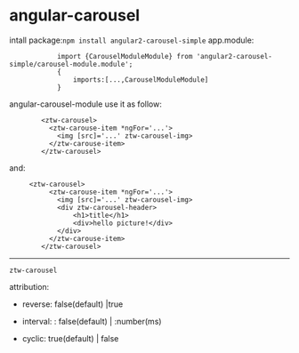 # angular-carousel

intall package:`npm install angular2-carousel-simple`
app.module:
            
                import {CarouselModuleModule} from 'angular2-carousel-simple/carousel-module.module';
                {
                    imports:[...,CarouselModuleModule]
                }

angular-carousel-module
    use it as follow:
    
            <ztw-carousel>
              <ztw-carouse-item *ngFor='...'>
                <img [src]='...' ztw-carousel-img>
              </ztw-carouse-item>
            </ztw-carousel>
and:
    
         <ztw-carousel>
              <ztw-carouse-item *ngFor='...'>
                <img [src]='...' ztw-carousel-img>
                <div ztw-carousel-header>
                    <h1>title</h1>
                    <div>hello picture!</div>
                </div>
              </ztw-carouse-item>
            </ztw-carousel>
            
 ***
 `ztw-carousel`
 
 
 attribution:
 
 
* reverse: false(default) |true

* interval: :  false(default) | :number(ms)

* cyclic:  true(default) | false
